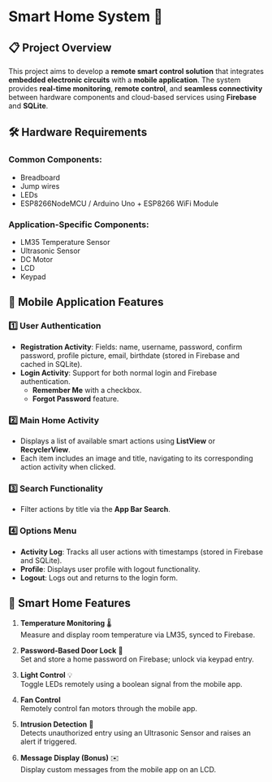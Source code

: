 # Smart Home System 📱 

## 📋 Project Overview

This project aims to develop a **remote smart control solution** that integrates **embedded electronic circuits** with a **mobile application**. The system provides **real-time monitoring**, **remote control**, and **seamless connectivity** between hardware components and cloud-based services using **Firebase** and **SQLite**.



## 🛠️ Hardware Requirements

### Common Components:
- Breadboard
- Jump wires
- LEDs
- ESP8266NodeMCU / Arduino Uno + ESP8266 WiFi Module

### Application-Specific Components:
- LM35 Temperature Sensor 
- Ultrasonic Sensor 
- DC Motor 
- LCD 
- Keypad 



## 📱 Mobile Application Features

### 1️⃣ **User Authentication**
- **Registration Activity**: Fields: name, username, password, confirm password, profile picture, email, birthdate (stored in Firebase and cached in SQLite).
- **Login Activity**: Support for both normal login and Firebase authentication.
  - **Remember Me** with a checkbox.
  - **Forgot Password** feature.

### 2️⃣ **Main Home Activity**
- Displays a list of available smart actions using **ListView** or **RecyclerView**.
- Each item includes an image and title, navigating to its corresponding action activity when clicked.

### 3️⃣ **Search Functionality**
- Filter actions by title via the **App Bar Search**.

### 4️⃣ **Options Menu**
- **Activity Log**: Tracks all user actions with timestamps (stored in Firebase and SQLite).
- **Profile**: Displays user profile with logout functionality.
- **Logout**: Logs out and returns to the login form.



## 🏡 Smart Home Features

1. **Temperature Monitoring** 🌡️  
   Measure and display room temperature via LM35, synced to Firebase.

2. **Password-Based Door Lock** 🔐  
   Set and store a home password on Firebase; unlock via keypad entry.

3. **Light Control** 💡  
   Toggle LEDs remotely using a boolean signal from the mobile app.

4. **Fan Control**   
   Remotely control fan motors through the mobile app.

5. **Intrusion Detection** 🚨  
   Detects unauthorized entry using an Ultrasonic Sensor and raises an alert if triggered.

6. **Message Display (Bonus)** ✉️  
   Display custom messages from the mobile app on an LCD.
